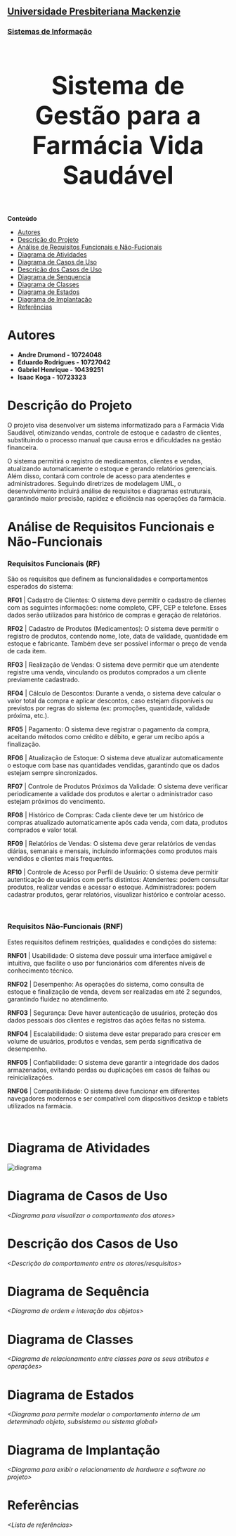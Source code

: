 <h2><a href= "https://www.mackenzie.br">Universidade Presbiteriana Mackenzie</a></h2>
<h3><a href= "https://www.mackenzie.br/graduacao/sao-paulo-higienopolis/sistemas-de-informacao">Sistemas de Informação</a></h3>


<font size="+12"><center>
<h3>Sistema de Gestão para a Farmácia Vida Saudável</h3>
</center></font>

**Conteúdo**

- [Autores](#nome-alunos)
- [Descrição do Projeto](#introdução-do-projeto)
- [Análise de Requisitos Funcionais e Não-Fucionais](#descrição-dos-requisitos)
- [Diagrama de Atividades](#diagrama-de-atividades) 
- [Diagrama de Casos de Uso](#diagrama-de-comportamento-atores)
- [Descrição dos Casos de Uso](#descrição-das-funcões)
- [Diagrama de Senquencia](#diagrama-de-ordem-interações)
- [Diagrama de Classes](#diagrama-orientado-objetos)
- [Diagrama de Estados](#diagrama-estrutura-componente)
- [Diagrama de Implantação](#diagrama-de-hardware-software)
- [Referências](#referências)


# Autores

* <b>Andre Drumond - 10724048</b>
* <b>Eduardo Rodrigues - 10727042</b>
* <b>Gabriel Henrique - 10439251</b>
* <b>Isaac Koga - 10723323</b>


# Descrição do Projeto

O projeto visa desenvolver um sistema informatizado para a Farmácia Vida Saudável, otimizando vendas, controle de estoque e cadastro de clientes, substituindo o processo manual que causa erros e dificuldades na gestão financeira. 

O sistema permitirá o registro de medicamentos, clientes e vendas, atualizando automaticamente o estoque e gerando relatórios gerenciais. Além disso, contará com controle de acesso para atendentes e administradores. Seguindo diretrizes de modelagem UML, o desenvolvimento incluirá análise de requisitos e diagramas estruturais, garantindo maior precisão, rapidez e eficiência nas operações da farmácia.

# Análise de Requisitos Funcionais e Não-Funcionais
<h3>Requisitos Funcionais (RF)</h3>

São os requisitos que definem as funcionalidades e comportamentos esperados do sistema: 

<b>RF01</b> | Cadastro de Clientes: O sistema deve permitir o cadastro de clientes com as seguintes informações: nome completo, CPF, CEP e telefone. Esses dados serão utilizados para histórico de compras e geração de relatórios. 

<b>RF02</b> | Cadastro de Produtos (Medicamentos): O sistema deve permitir o registro de produtos, contendo nome, lote, data de validade, quantidade em estoque e fabricante. Também deve ser possível informar o preço de venda de cada item. 

<b>RF03</b> | Realização de Vendas: O sistema deve permitir que um atendente registre uma venda, vinculando os produtos comprados a um cliente previamente cadastrado. 

<b>RF04</b> | Cálculo de Descontos: Durante a venda, o sistema deve calcular o valor total da compra e aplicar descontos, caso estejam disponíveis ou previstos por regras do sistema (ex: promoções, quantidade, validade próxima, etc.). 

<b>RF05</b> | Pagamento: O sistema deve registrar o pagamento da compra, aceitando métodos como crédito e débito, e gerar um recibo após a finalização. 

<b>RF06</b> | Atualização de Estoque: O sistema deve atualizar automaticamente o estoque com base nas quantidades vendidas, garantindo que os dados estejam sempre sincronizados. 

<b>RF07</b> | Controle de Produtos Próximos da Validade: O sistema deve verificar periodicamente a validade dos produtos e alertar o administrador caso estejam próximos do vencimento. 

<b>RF08</b> | Histórico de Compras: Cada cliente deve ter um histórico de compras atualizado automaticamente após cada venda, com data, produtos comprados e valor total. 

<b>RF09</b> | Relatórios de Vendas: O sistema deve gerar relatórios de vendas diárias, semanais e mensais, incluindo informações como produtos mais vendidos e clientes mais frequentes. 

<b>RF10</b> | Controle de Acesso por Perfil de Usuário: O sistema deve permitir autenticação de usuários com perfis distintos: Atendentes: podem consultar produtos, realizar vendas e acessar o estoque. Administradores: podem cadastrar produtos, gerar relatórios, visualizar histórico e controlar acesso. 


</br>
<h3>Requisitos Não-Funcionais (RNF)</h3> 

Estes requisitos definem restrições, qualidades e condições do sistema: 

<b>RNF01</b> | Usabilidade: O sistema deve possuir uma interface amigável e intuitiva, que facilite o uso por funcionários com diferentes níveis de conhecimento técnico. 

<b>RNF02</b> | Desempenho: As operações do sistema, como consulta de estoque e finalização de venda, devem ser realizadas em até 2 segundos, garantindo fluidez no atendimento. 

<b>RNF03</b> | Segurança: Deve haver autenticação de usuários, proteção dos dados pessoais dos clientes e registros das ações feitas no sistema. 

<b>RNF04</b> | Escalabilidade: O sistema deve estar preparado para crescer em volume de usuários, produtos e vendas, sem perda significativa de desempenho. 

<b>RNF05</b> | Confiabilidade: O sistema deve garantir a integridade dos dados armazenados, evitando perdas ou duplicações em casos de falhas ou reinicializações. 

<b>RNF06</b> | Compatibilidade: O sistema deve funcionar em diferentes navegadores modernos e ser compatível com dispositivos desktop e tablets utilizados na farmácia.


</br>

# Diagrama de Atividades

<img src="diagrama.png" alt="diagrama">


# Diagrama de Casos de Uso

*&lt;Diagrama para visualizar o comportamento dos atores&gt;*

# Descrição dos Casos de Uso

*&lt;Descrição do comportamento entre os atores/resquisitos&gt;*

# Diagrama de Sequência

*&lt;Diagrama de ordem e interação dos objetos&gt;*

# Diagrama de Classes

*&lt;Diagrama de relacionamento entre classes para os seus atributos e operações&gt;*

# Diagrama de Estados

*&lt;Diagrama para permite modelar o comportamento interno de um determinado objeto, subsistema ou sistema global&gt;*

# Diagrama de Implantação

*&lt;Diagrama para exibir o relacionamento de hardware e software no projeto&gt;*

# Referências

*&lt;Lista de referências&gt;*

